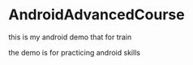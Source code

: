 # AndroidAdvancedCourse
this is my android demo that for train

the demo is for  practicing android skills
